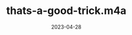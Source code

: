 ---
title: "thats-a-good-trick.m4a"
type: spoken
spoken: "/assets/spoken/thats-a-good-trick/thats-a-good-trick.m4a"
date: 2023-04-28
tags:
  - spoken
---